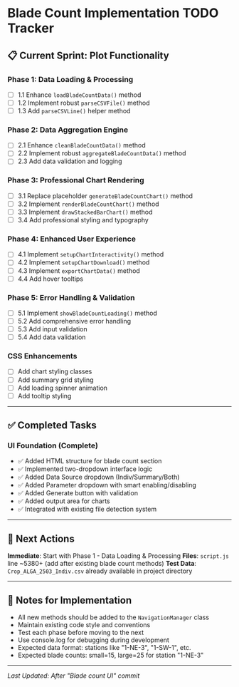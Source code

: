 # Blade Count Implementation TODO Tracker

## 📋 **Current Sprint: Plot Functionality**

### **Phase 1: Data Loading & Processing**
- [ ] 1.1 Enhance `loadBladeCountData()` method
- [ ] 1.2 Implement robust `parseCSVFile()` method
- [ ] 1.3 Add `parseCSVLine()` helper method

### **Phase 2: Data Aggregation Engine**
- [ ] 2.1 Enhance `cleanBladeCountData()` method
- [ ] 2.2 Implement robust `aggregateBladeCountData()` method
- [ ] 2.3 Add data validation and logging

### **Phase 3: Professional Chart Rendering**
- [ ] 3.1 Replace placeholder `generateBladeCountChart()` method
- [ ] 3.2 Implement `renderBladeCountChart()` method
- [ ] 3.3 Implement `drawStackedBarChart()` method
- [ ] 3.4 Add professional styling and typography

### **Phase 4: Enhanced User Experience**
- [ ] 4.1 Implement `setupChartInteractivity()` method
- [ ] 4.2 Implement `setupChartDownload()` method
- [ ] 4.3 Implement `exportChartData()` method
- [ ] 4.4 Add hover tooltips

### **Phase 5: Error Handling & Validation**
- [ ] 5.1 Implement `showBladeCountLoading()` method
- [ ] 5.2 Add comprehensive error handling
- [ ] 5.3 Add input validation
- [ ] 5.4 Add data validation

### **CSS Enhancements**
- [ ] Add chart styling classes
- [ ] Add summary grid styling
- [ ] Add loading spinner animation
- [ ] Add tooltip styling

---

## ✅ **Completed Tasks**

### **UI Foundation (Complete)**
- ✅ Added HTML structure for blade count section
- ✅ Implemented two-dropdown interface logic
- ✅ Added Data Source dropdown (Indiv/Summary/Both)
- ✅ Added Parameter dropdown with smart enabling/disabling
- ✅ Added Generate button with validation
- ✅ Added output area for charts
- ✅ Integrated with existing file detection system

---

## 🎯 **Next Actions**

**Immediate**: Start with Phase 1 - Data Loading & Processing
**Files**: `script.js` line ~5380+ (add after existing blade count methods)
**Test Data**: `Crop_ALGA_2503_Indiv.csv` already available in project directory

---

## 📝 **Notes for Implementation**

- All new methods should be added to the `NavigationManager` class
- Maintain existing code style and conventions
- Test each phase before moving to the next
- Use console.log for debugging during development
- Expected data format: stations like "1-NE-3", "1-SW-1", etc.
- Expected blade counts: small=15, large=25 for station "1-NE-3"

---

*Last Updated: After "Blade count UI" commit*

